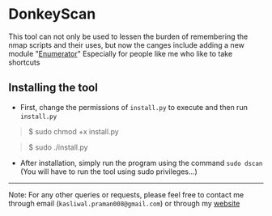 # DonkeyScan

This tool can not only be used to lessen the burden of remembering the nmap scripts and their uses, but now the canges include adding a new module "[Enumerator](https://github.com/Praman1997/Enumerator)"
Especially for people like me who like to take shortcuts

## Installing the tool
* First, change the permissions of `install.py` to execute and then run `install.py`
> $ sudo chmod +x install.py

> $ sudo ./install.py
* After installation, simply run the program using the command ```sudo dscan```
(You will have to run the tool using sudo privileges...)
---
Note: For any other queries or requests, please feel free to contact me through email (```kasliwal.praman008@gmail.com```) or through my [website](https://Praman1997.github.io/ "My Website")

